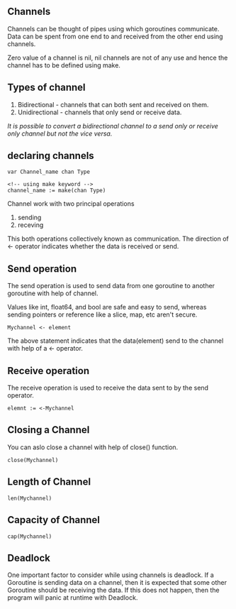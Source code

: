 ## Channels

Channels can be thought of pipes using which goroutines communicate. Data can be spent from one end to and received from the other end using channels.

Zero value of a channel is nil, nil channels are not of any use and hence the channel has to be defined using make.

## Types of channel
1. Bidirectional - channels that can both sent and received on them.
2. Unidirectional - channels that only send or receive data.

*It is possible to convert a bidirectional channel to a send only or receive only channel but not the vice versa.*


## declaring channels

```
var Channel_name chan Type

<!-- using make keyword -->
channel_name := make(chan Type)
```

Channel work with two principal operations

1. sending
2. receving

This both operations collectively known as communication.
The direction of <- operator indicates whether the data is received or send.

## Send operation

The send operation is used to send data from one goroutine to another goroutine with help of channel.

Values like int, float64, and bool are safe and easy to send, whereas sending pointers or reference like a slice, map, etc aren't secure.

```
Mychannel <- element
```

The above statement indicates that the data(element) send to the channel with help of a <- operator.

## Receive operation

The receive operation is used to receive the data sent to by the send operator.

```
elemnt := <-Mychannel
```

## Closing a Channel

You can aslo close a channel with help of close() function.

```
close(Mychannel)
```

## Length of Channel

```
len(Mychannel)
```

## Capacity of Channel

```
cap(Mychannel)
```

## Deadlock

One important factor to consider while using channels is deadlock. If a Goroutine is sending data on a channel, then it is expected that some other Goroutine should be receiving the data. If this does not happen, then the program will panic at runtime with Deadlock.
